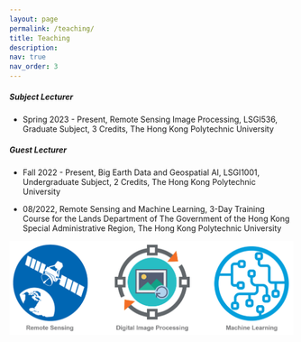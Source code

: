 ```yaml
---
layout: page
permalink: /teaching/
title: Teaching
description: 
nav: true
nav_order: 3
---
```


##### **Subject Lecturer**  

- Spring 2023 - Present, Remote Sensing Image Processing, LSGI536, Graduate Subject, 3 Credits, The Hong Kong Polytechnic University


##### **Guest Lecturer**

- Fall 2022 - Present, Big Earth Data and Geospatial AI, LSGI1001, Undergraduate Subject, 2 Credits, The Hong Kong Polytechnic University

- 08/2022, Remote Sensing and Machine Learning, 3-Day Training Course for the Lands Department of The Government of the Hong Kong Special Administrative Region, The Hong Kong Polytechnic University



<div align=center><img src="../assets/img/teaching_area.png" alt="Teaching Area" width="650"/></div>

